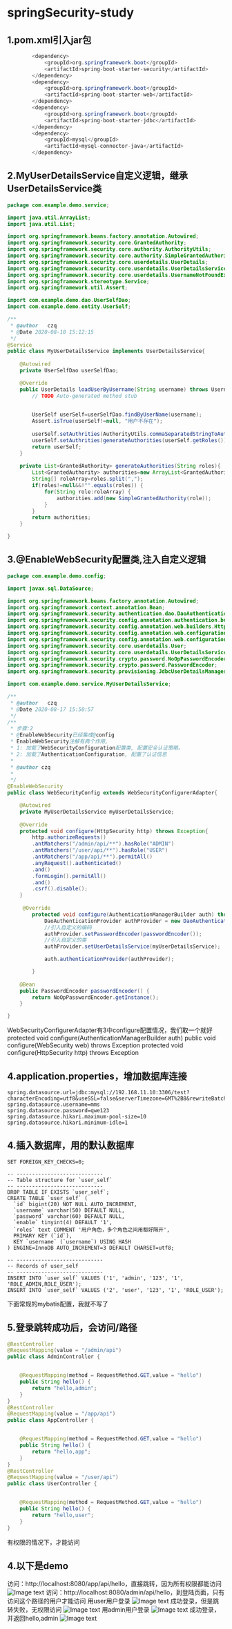 # springSecurity-study
## 1.pom.xml引入jar包
```java
        <dependency>
			<groupId>org.springframework.boot</groupId>
			<artifactId>spring-boot-starter-security</artifactId>
		</dependency>
		<dependency>
			<groupId>org.springframework.boot</groupId>
			<artifactId>spring-boot-starter-web</artifactId>
		</dependency>
		<dependency>
			<groupId>org.springframework.boot</groupId>
			<artifactId>spring-boot-starter-jdbc</artifactId>
		</dependency>
		<dependency>
			<groupId>mysql</groupId>
			<artifactId>mysql-connector-java</artifactId>
		</dependency>
```
## 2.MyUserDetailsService自定义逻辑，继承UserDetailsService类
```java
package com.example.demo.service;

import java.util.ArrayList;
import java.util.List;

import org.springframework.beans.factory.annotation.Autowired;
import org.springframework.security.core.GrantedAuthority;
import org.springframework.security.core.authority.AuthorityUtils;
import org.springframework.security.core.authority.SimpleGrantedAuthority;
import org.springframework.security.core.userdetails.UserDetails;
import org.springframework.security.core.userdetails.UserDetailsService;
import org.springframework.security.core.userdetails.UsernameNotFoundException;
import org.springframework.stereotype.Service;
import org.springframework.util.Assert;

import com.example.demo.dao.UserSelfDao;
import com.example.demo.entity.UserSelf;

/**
 * @author   czq
 * @Date 2020-08-18 15:12:15    
 */
@Service
public class MyUserDetailsService implements UserDetailsService{
	
	@Autowired
	private UserSelfDao userSelfDao;

	@Override
	public UserDetails loadUserByUsername(String username) throws UsernameNotFoundException {
		// TODO Auto-generated method stub
		

		UserSelf userSelf=userSelfDao.findByUserName(username);
		Assert.isTrue(userSelf!=null, "用户不存在");
		
		userSelf.setAuthrities(AuthorityUtils.commaSeparatedStringToAuthorityList(userSelf.getRoles()));
		userSelf.setAuthrities(generateAuthorities(userSelf.getRoles()));
		return userSelf;
	}
	
	private List<GrantedAuthority> generateAuthorities(String roles){
		List<GrantedAuthority> authorities=new ArrayList<GrantedAuthority>();
		String[] roleArray=roles.split(",");
		if(roles!=null&&!"".equals(roles)) {
			for(String role:roleArray) {
				authorities.add(new SimpleGrantedAuthority(role));
			}
		}
		return authorities;
	}

}
```
## 3.@EnableWebSecurity配置类,注入自定义逻辑
```java
package com.example.demo.config;

import javax.sql.DataSource;

import org.springframework.beans.factory.annotation.Autowired;
import org.springframework.context.annotation.Bean;
import org.springframework.security.authentication.dao.DaoAuthenticationProvider;
import org.springframework.security.config.annotation.authentication.builders.AuthenticationManagerBuilder;
import org.springframework.security.config.annotation.web.builders.HttpSecurity;
import org.springframework.security.config.annotation.web.configuration.EnableWebSecurity;
import org.springframework.security.config.annotation.web.configuration.WebSecurityConfigurerAdapter;
import org.springframework.security.core.userdetails.User;
import org.springframework.security.core.userdetails.UserDetailsService;
import org.springframework.security.crypto.password.NoOpPasswordEncoder;
import org.springframework.security.crypto.password.PasswordEncoder;
import org.springframework.security.provisioning.JdbcUserDetailsManager;

import com.example.demo.service.MyUserDetailsService;

/**
 * @author   czq
 * @Date 2020-08-17 15:50:57    
 */
/**
 * 步骤:2
 * @EnableWebSecurity已经集成@config
 * EnableWebSecurity注解有两个作用,
 * 1: 加载了WebSecurityConfiguration配置类, 配置安全认证策略。
 * 2: 加载了AuthenticationConfiguration, 配置了认证信息
 * 
 * @author czq
 *
 */
@EnableWebSecurity
public class WebSecurityConfig extends WebSecurityConfigurerAdapter{

	@Autowired
	private MyUserDetailsService myUserDetailsService;
	
	@Override
	protected void configure(HttpSecurity http) throws Exception{
		http.authorizeRequests()
		.antMatchers("/admin/api/**").hasRole("ADMIN")
		.antMatchers("/user/api/**").hasRole("USER")
		.antMatchers("/app/api/**").permitAll()
		.anyRequest().authenticated()
		.and()
		.formLogin().permitAll()
		.and()
		.csrf().disable();
	}
	
	 @Override
	    protected void configure(AuthenticationManagerBuilder auth) throws Exception {
	        DaoAuthenticationProvider authProvider = new DaoAuthenticationProvider();
	        //引入自定义的编码
	        authProvider.setPasswordEncoder(passwordEncoder());
	        //引入自定义的类
	        authProvider.setUserDetailsService(myUserDetailsService);

	        auth.authenticationProvider(authProvider);

	    }
	
	@Bean
	public PasswordEncoder passwordEncoder() {
		return NoOpPasswordEncoder.getInstance();
	}

}

```
WebSecurityConfigurerAdapter有3中configure配置情况，我们取一个就好
protected void configure(AuthenticationManagerBuilder auth)
public void configure(WebSecurity web) throws Exception
protected void configure(HttpSecurity http) throws Exception

## 4.application.properties，增加数据库连接
```
spring.datasource.url=jdbc:mysql://192.168.11.10:3306/test?characterEncoding=utf8&useSSL=false&serverTimezone=GMT%2B8&rewriteBatchedStatements=true
spring.datasource.username=mms
spring.datasource.password=qwe123
spring.datasource.hikari.maximum-pool-size=10
spring.datasource.hikari.minimum-idle=1
```
## 4.插入数据库，用的默认数据库
```
SET FOREIGN_KEY_CHECKS=0;

-- ----------------------------
-- Table structure for `user_self`
-- ----------------------------
DROP TABLE IF EXISTS `user_self`;
CREATE TABLE `user_self` (
  `id` bigint(20) NOT NULL AUTO_INCREMENT,
  `username` varchar(50) DEFAULT NULL,
  `password` varchar(60) DEFAULT NULL,
  `enable` tinyint(4) DEFAULT '1',
  `roles` text COMMENT '用户角色，多个角色之间用都好隔开',
  PRIMARY KEY (`id`),
  KEY `username` (`username`) USING HASH
) ENGINE=InnoDB AUTO_INCREMENT=3 DEFAULT CHARSET=utf8;

-- ----------------------------
-- Records of user_self
-- ----------------------------
INSERT INTO `user_self` VALUES ('1', 'admin', '123', '1', 'ROLE_ADMIN,ROLE_USER');
INSERT INTO `user_self` VALUES ('2', 'user', '123', '1', 'ROLE_USER');
```
下面常规的mybatis配置，我就不写了
## 5.登录跳转成功后，会访问/路径
```java
@RestController
@RequestMapping(value = "/admin/api")
public class AdminController {


	@RequestMapping(method = RequestMethod.GET,value = "hello")
	public String hello() {
		return "hello,admin";
	}
}
@RestController
@RequestMapping(value = "/app/api")
public class AppController {


	@RequestMapping(method = RequestMethod.GET,value = "hello")
	public String hello() {
		return "hello,app";
	}
}
@RestController
@RequestMapping(value = "/user/api")
public class UserController {


	@RequestMapping(method = RequestMethod.GET,value = "hello")
	public String hello() {
		return "hello,user";
	}
}
```
有权限的情况下，才能访问
## 4.以下是demo
访问：http://localhost:8080/app/api/hello，直接跳转，因为所有权限都能访问
![Image text](https://github.com/JustShowTime/springSecurity-study/raw/master/images/day2-step1.png)
访问：http://localhost:8080/admin/api/hello，到登陆页面，只有访问这个路径的用户才能访问
用user用户登录
![Image text](https://github.com/JustShowTime/springSecurity-study/raw/master/images/day2-step2.png)
成功登录，但是跳转失败，无权限访问
![Image text](https://github.com/JustShowTime/springSecurity-study/raw/master/images/day2-step3.png)
用admin用户登录
![Image text](https://github.com/JustShowTime/springSecurity-study/raw/master/images/day2-step4.png)
成功登录，并返回hello,admin
![Image text](https://github.com/JustShowTime/springSecurity-study/raw/master/images/day2-step5.png)
